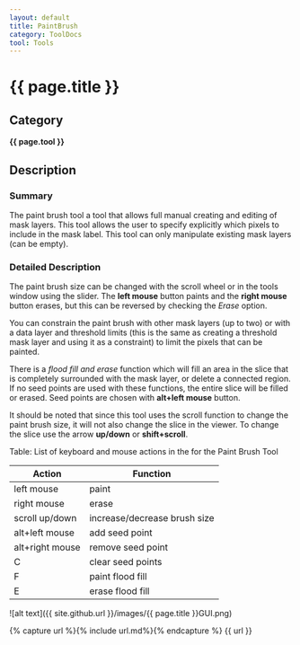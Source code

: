 ```yaml
---
layout: default
title: PaintBrush
category: ToolDocs 
tool: Tools
---
```


# {{ page.title }} 

## Category

**{{ page.tool }}**

## Description

### Summary

The paint brush tool a tool that allows full manual creating and editing of mask layers. This tool allows the user to specify explicitly which pixels to include in the mask label. This tool can only manipulate existing mask layers (can be empty).

### Detailed Description

The paint brush size can be changed with the scroll wheel or in the tools window using the slider. The **left mouse** button paints and the **right mouse** button erases, but this can be reversed by checking the *Erase* option.

You can constrain the paint brush with other mask layers (up to two) or with a data layer and threshold limits (this is the same as creating a threshold mask layer and using it as a constraint) to limit the pixels that can be painted.

There is a *flood fill and erase* function which will fill an area in the slice that is completely surrounded with the mask layer, or delete a connected region. If no seed points are used with these functions, the entire slice will be filled or erased. Seed points are chosen with **alt+left mouse** button.

It should be noted that since this tool uses the scroll function to change the paint brush size, it will not also change the slice in the viewer. To change the slice use the arrow **up/down** or **shift+scroll**.

Table: List of keyboard and mouse actions in the for the Paint Brush Tool

| Action          | Function                     |
| --------------- | ---------------------------- |
| left mouse      | paint                        |
| right mouse     | erase                        |
| scroll up/down  | increase/decrease brush size | 
| alt+left mouse  | add seed point               |
| alt+right mouse | remove seed point            |
| C               | clear seed points            |
| F               | paint flood fill             |
| E               | erase flood fill             | 

![alt text]({{ site.github.url }}/images/{{ page.title }}GUI.png)

{% capture url %}{% include url.md%}{% endcapture %}
{{ url }}
